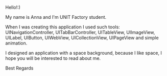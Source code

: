 Hello!:) 

My name is Anna and I'm UNIT Factory student.

When I was creating this application I used such tools:
UINavigationController, UITabBarController, UITableView, UIImageView, UILabel, UIButton, UIWebView, UICollectionView, UIPageView and simple animation.

I designed an application with a space background, because I like space, I hope you will be interested to read about me.

Best Regards
